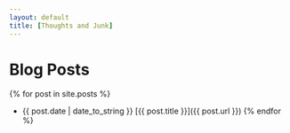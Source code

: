 ```yaml
---
layout: default
title: [Thoughts and Junk]
---
```


# Blog Posts
{% for post in site.posts %}
* {{ post.date | date_to_string }} [{{ post.title }}]({{ post.url }})
{% endfor %}


